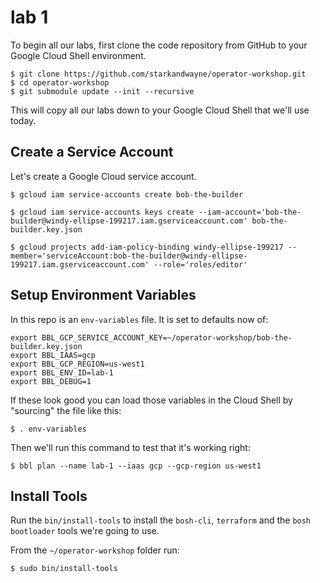 # lab 1

To begin all our labs, first clone the code repository from GitHub to your Google Cloud Shell environment.

```
$ git clone https://github.com/starkandwayne/operator-workshop.git
$ cd operator-workshop
$ git submodule update --init --recursive
```

This will copy all our labs down to your Google Cloud Shell that we'll use today.

## Create a Service Account

Let's create a Google Cloud service account.

```
$ gcloud iam service-accounts create bob-the-builder

$ gcloud iam service-accounts keys create --iam-account='bob-the-builder@windy-ellipse-199217.iam.gserviceaccount.com' bob-the-builder.key.json

$ gcloud projects add-iam-policy-binding windy-ellipse-199217 --member='serviceAccount:bob-the-builder@windy-ellipse-199217.iam.gserviceaccount.com' --role='roles/editor'
```

## Setup Environment Variables

In this repo is an `env-variables` file.  It is set to defaults now of:

```
export BBL_GCP_SERVICE_ACCOUNT_KEY=~/operator-workshop/bob-the-builder.key.json
export BBL_IAAS=gcp
export BBL_GCP_REGION=us-west1
export BBL_ENV_ID=lab-1
export BBL_DEBUG=1
```

If these look good you can load those variables in the Cloud Shell by "sourcing" the file like this:

```
$ . env-variables
```

Then we'll run this command to test that it's working right:

```
$ bbl plan --name lab-1 --iaas gcp --gcp-region us-west1
```

## Install Tools

Run the `bin/install-tools` to install the `bosh-cli`, `terraform` and the `bosh bootloader` tools we're going to use.

From the `~/operator-workshop` folder run:

```
$ sudo bin/install-tools
```
